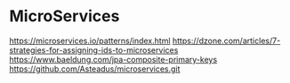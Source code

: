 # MicroServices
https://microservices.io/patterns/index.html
https://dzone.com/articles/7-strategies-for-assigning-ids-to-microservices
https://www.baeldung.com/jpa-composite-primary-keys
https://github.com/Asteadus/microservices.git
